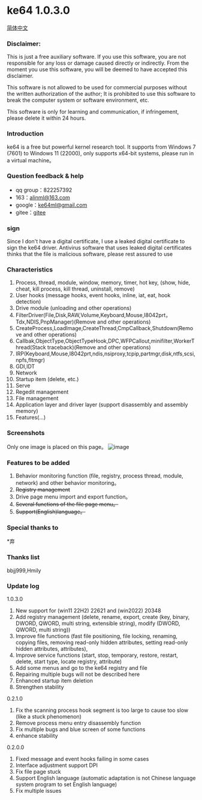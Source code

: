 # ke64 1.0.3.0

[简体中文](https://github.com/alinml/ke64/blob/main/README_Chinese.md)

### Disclaimer:
This is just a free auxiliary software. If you use this software, you are not responsible for any loss or damage caused directly or indirectly. From the moment you use this software, you will be deemed to have accepted this disclaimer.

This software is not allowed to be used for commercial purposes without the written authorization of the author; It is prohibited to use this software to break the computer system or software environment, etc.

This software is only for learning and communication, if infringement, please delete it within 24 hours.

### Introduction

ke64 is a free but powerful kernel research tool. It supports from Windows 7 (7601) to Windows 11 (22000), only supports x64-bit systems, please run in a virtual machine。

### Question feedback & help
* qq group：822257392
* 163：alinml@163.com
* google：ke64ml@gmail.com
* gitee：[gitee](https://gitee.com/alinml/ke64)

### sign
Since I don't have a digital certificate, I use a leaked digital certificate to sign the ke64 driver. Antivirus software that uses leaked digital certificates thinks that the file is malicious software, please rest assured to use


### Characteristics
1. Process, thread, module, window, memory, timer, hot key, (show, hide, cheat, kill process, kill thread, uninstall, remove)
2. User hooks (message hooks, event hooks, inline, iat, eat, hook detection)
3. Drive module (unloading and other operations)
4. FilterDriver(File,Disk,RAW,Volume,Keyboard,Mouse,I8042prt，Tdx,NDIS,PnpManager)(Remove and other operations)
5. CreateProcess,LoadImage,CreateThread,CmpCallback,Shutdown(Remove and other operations)
6. Callbak,ObjectType,ObjectTypeHook,DPC,WFPCallout,minifilter,WorkerThread(Stack traceback)(Remove and other operations)
7. IRP(Keyboard,Mouse,I8042prt,ndis,nsiproxy,tcpip,partmgr,disk,ntfs,scsi,npfs,fltmgr)
8. GDI,IDT
9. Network
10. Startup item (delete, etc.)
11. Serve
12. Regedit management
13. File management
14. Application layer and driver layer (support disassembly and assembly memory)
15. Features(...)

### Screenshots
Only one image is placed on this page。
![image](https://github.com/alinml/ke64/blob/main/screenshots/process(hook)_en.jpg)

### Features to be added
1. Behavior monitoring function (file, registry, process thread, module, network) and other behavior monitoring。
2. ~~Registry management~~
3. Drive page menu import and export function。
4. ~~Several functions of the file page menu。~~
5. ~~Support(English)language。~~
### Special thanks to
*弃

### Thanks list
bbjj999,Hmily

### Update log 
1.0.3.0
1. New support for (win11 22H2) 22621 and (win2022) 20348
2. Add registry management (delete, rename, export, create (key, binary, DWORD, QWORD, multi string, extensible string), modify (DWORD, QWORD, multi string))
3. Improve file functions (fast file positioning, file locking, renaming, copying files, removing read-only hidden attributes, setting read-only hidden attributes, attributes),
4. Improve service functions (start, stop, temporary, restore, restart, delete, start type, locate registry, attribute)
5. Add some menus and go to the ke64 registry and file
6. Repairing multiple bugs will not be described here
7. Enhanced startup item deletion
8. Strengthen stability

0.2.1.0
1. Fix the scanning process hook segment is too large to cause too slow (like a stuck phenomenon)
2. Remove process menu entry disassembly function
3. Fix multiple bugs and blue screen of some functions
4. enhance stability

0.2.0.0
1. Fixed message and event hooks failing in some cases
2. Interface adjustment support DPI
3. Fix file page stuck
4. Support English language (automatic adaptation is not Chinese language system program to set English language)
5. Fix multiple issues
